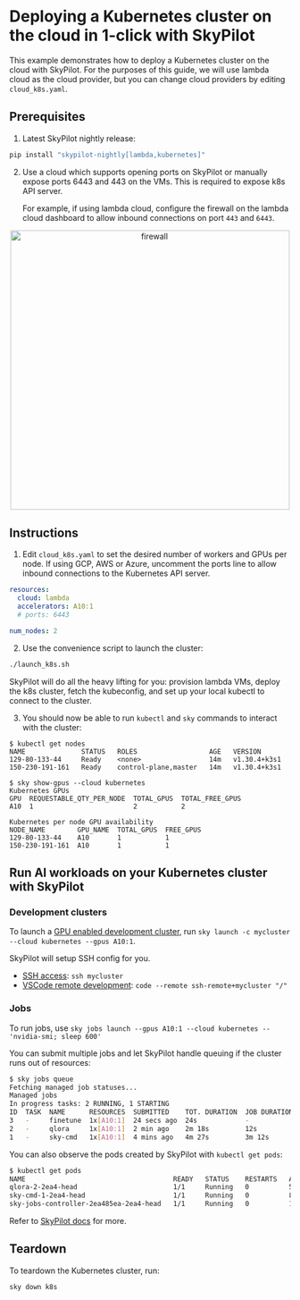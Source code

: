# Deploying a Kubernetes cluster on the cloud in 1-click with SkyPilot

This example demonstrates how to deploy a Kubernetes cluster on the cloud with SkyPilot. For the purposes of this guide, we will use lambda cloud as the cloud provider, but you can change cloud providers by editing `cloud_k8s.yaml`.

## Prerequisites
1. Latest SkyPilot nightly release:
```bash
pip install "skypilot-nightly[lambda,kubernetes]"
```

2. Use a cloud which supports opening ports on SkyPilot or manually expose ports 6443 and 443 on the VMs. This is required to expose k8s API server. 

   For example, if using lambda cloud, configure the firewall on the lambda cloud dashboard to allow inbound connections on port `443` and `6443`.

<p align="center">
<img src="https://i.imgur.com/uSA7BMH.png" alt="firewall" width="500"/>
</p>

## Instructions

1. Edit `cloud_k8s.yaml` to set the desired number of workers and GPUs per node. If using GCP, AWS or Azure, uncomment the ports line to allow inbound connections to the Kubernetes API server. 
```yaml
resources:
  cloud: lambda
  accelerators: A10:1
  # ports: 6443

num_nodes: 2
```

2. Use the convenience script to launch the cluster:
```bash
./launch_k8s.sh
```

SkyPilot will do all the heavy lifting for you: provision lambda VMs, deploy the k8s cluster, fetch the kubeconfig, and set up your local kubectl to connect to the cluster.

3. You should now be able to run `kubectl` and `sky` commands to interact with the cluster:
```console
$ kubectl get nodes
NAME              STATUS   ROLES                  AGE   VERSION
129-80-133-44     Ready    <none>                 14m   v1.30.4+k3s1
150-230-191-161   Ready    control-plane,master   14m   v1.30.4+k3s1

$ sky show-gpus --cloud kubernetes
Kubernetes GPUs
GPU  REQUESTABLE_QTY_PER_NODE  TOTAL_GPUS  TOTAL_FREE_GPUS
A10  1                         2           2              

Kubernetes per node GPU availability
NODE_NAME        GPU_NAME  TOTAL_GPUS  FREE_GPUS
129-80-133-44    A10       1           1
150-230-191-161  A10       1           1
```

## Run AI workloads on your Kubernetes cluster with SkyPilot

### Development clusters
To launch a [GPU enabled development cluster](https://docs.skypilot.co/en/latest/examples/interactive-development.html), run `sky launch -c mycluster --cloud kubernetes --gpus A10:1`. 

SkyPilot will setup SSH config for you.
* [SSH access](https://docs.skypilot.co/en/latest/examples/interactive-development.html#ssh): `ssh mycluster`
* [VSCode remote development](https://docs.skypilot.co/en/latest/examples/interactive-development.html#vscode): `code --remote ssh-remote+mycluster "/"`


### Jobs
To run jobs, use `sky jobs launch --gpus A10:1 --cloud kubernetes -- 'nvidia-smi; sleep 600'`

You can submit multiple jobs and let SkyPilot handle queuing if the cluster runs out of resources:
```bash
$ sky jobs queue
Fetching managed job statuses...
Managed jobs
In progress tasks: 2 RUNNING, 1 STARTING
ID  TASK  NAME      RESOURCES  SUBMITTED    TOT. DURATION  JOB DURATION  #RECOVERIES  STATUS
3   -     finetune  1x[A10:1]  24 secs ago  24s            -             0            STARTING
2   -     qlora     1x[A10:1]  2 min ago    2m 18s         12s           0            RUNNING
1   -     sky-cmd   1x[A10:1]  4 mins ago   4m 27s         3m 12s        0            RUNNING
```

You can also observe the pods created by SkyPilot with `kubectl get pods`:
```bash
$ kubectl get pods
NAME                                     READY   STATUS    RESTARTS   AGE
qlora-2-2ea4-head                        1/1     Running   0          5m31s
sky-cmd-1-2ea4-head                      1/1     Running   0          8m36s
sky-jobs-controller-2ea485ea-2ea4-head   1/1     Running   0          10m
```

Refer to [SkyPilot docs](https://docs.skypilot.co/) for more.

## Teardown
To teardown the Kubernetes cluster, run:
```bash
sky down k8s
```
